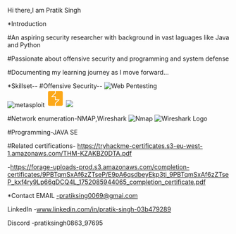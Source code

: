 Hi there,I am Pratik Singh

*Introduction

#An aspiring security researcher with background in vast laguages like Java and Python

#Passionate about offensive security and programming and system defense

#Documenting my learning journey as I move forward...

*Skillset--
#Offensive Security--
<img src="https://www.kali.org/images/kali-dragon-icon.svg" alt="Web Pentesting" width="40"/>  
<img src="https://camo.githubusercontent.com/c37716d03ad86c516aff0762ac1e5bb79a27d210e6e6cc58ef8a2efa1a0e9972/68747470733a2f2f696d672e69636f6e73382e636f6d2f3f73697a653d3235362669643d50573043686665645a76546826666f726d61743d706e67" alt="metasploit" width="50" height="40" data-canonical-src="https://img.icons8.com/?size=256&amp;id=PW0ChfedZvTh&amp;format=png" style="max-width: 100%; height: auto; max-height: 40px;">
<img src="https://github.com/Pratham-verma/Pratham-verma/raw/main/burpsutie.png?raw=true" alt="Burpsuite" width="40" height="40" style="max-width: 100%; height: auto; max-height: 40px;">
<img src="images/wireshark-logo.svg">

#Network enumeration-NMAP,Wireshark
<img src="https://camo.githubusercontent.com/bd546a9871a2315d2d402918dfa4aa02e6fc61a4d622bac9653efe77d9c73bad/68747470733a2f2f6e6d61702e6f72672f696d616765732f736974656c6f676f2d32782e706e67" alt="Nmap" width="60" height="40" data-canonical-src="https://nmap.org/images/sitelogo-2x.png" style="max-width: 100%; height: auto; max-height: 40px;">
<img src="https://www.wireshark.org/assets/images/ws-logo.png" alt="Wireshark Logo"  width="60" height="40" data-canonical-src="https://nmap.org/images/sitelogo-2x.png" style="max-width: 100%; height: auto; max-height: 40px;">
 


#Programming-JAVA SE

#Related certifications- https://tryhackme-certificates.s3-eu-west-1.amazonaws.com/THM-KZAKBZ0DTA.pdf

-https://forage-uploads-prod.s3.amazonaws.com/completion-certificates/9PBTqmSxAf6zZTseP/E9pA6qsdbeyEkp3ti_9PBTqmSxAf6zZTseP_kxf4ry9Lp66qDCQ4L_1752085944065_completion_certificate.pdf

*Contact
EMAIL     -pratiksing0069@gmai.com

LinkedIn  -www.linkedin.com/in/pratik-singh-03b479289

Discord   -pratiksingh0863_97695


